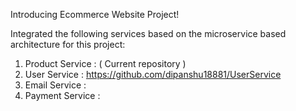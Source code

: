 Introducing Ecommerce Website Project!


Integrated the following services based on the microservice based architecture for this project:

1.  Product Service    :    (  Current repository  )
2.  User Service       :    https://github.com/dipanshu18881/UserService
3.  Email Service      :
4.  Payment Service    :

